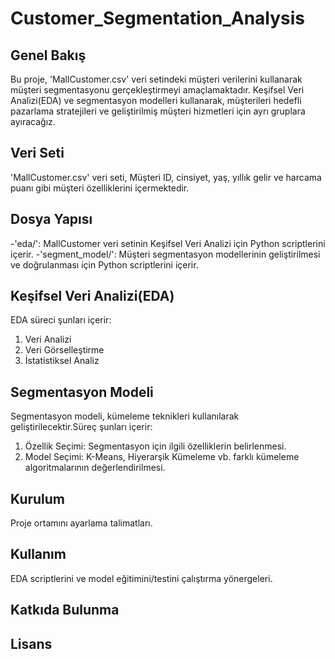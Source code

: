 # Customer_Segmentation_Analysis

## Genel Bakış 
Bu proje, 'MallCustomer.csv' veri setindeki müşteri verilerini kullanarak müşteri segmentasyonu gerçekleştirmeyi amaçlamaktadır. Keşifsel Veri Analizi(EDA) ve segmentasyon modelleri kullanarak, müşterileri hedefli pazarlama stratejileri ve geliştirilmiş müşteri hizmetleri için ayrı gruplara ayıracağız.

## Veri Seti
'MallCustomer.csv' veri seti, Müşteri ID, cinsiyet, yaş, yıllık gelir ve harcama puanı gibi müşteri özelliklerini içermektedir.

## Dosya Yapısı
-'eda/': MallCustomer veri setinin Keşifsel Veri Analizi için Python scriptlerini içerir.
-'segment_model/': Müşteri segmentasyon modellerinin geliştirilmesi ve doğrulanması için Python scriptlerini içerir.

## Keşifsel Veri Analizi(EDA)
EDA süreci şunları içerir:
1. Veri Analizi
2. Veri Görselleştirme
3. İstatistiksel Analiz

## Segmentasyon Modeli
Segmentasyon modeli, kümeleme teknikleri kullanılarak geliştirilecektir.Süreç şunları içerir:
1. Özellik Seçimi: Segmentasyon için ilgili özelliklerin belirlenmesi.
2. Model Seçimi: K-Means, Hiyerarşik Kümeleme vb. farklı kümeleme algoritmalarının değerlendirilmesi.

## Kurulum
Proje ortamını ayarlama talimatları.

## Kullanım
EDA scriptlerini ve model eğitimini/testini çalıştırma yönergeleri.

## Katkıda Bulunma

## Lisans


